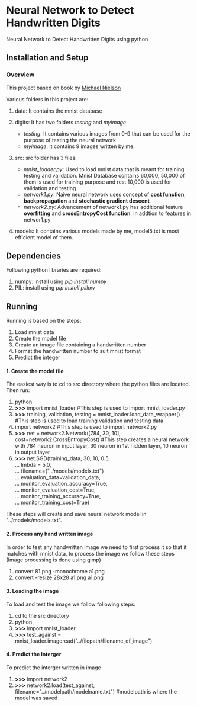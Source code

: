 # Neural Network to Detect Handwritten Digits
Neural Network to Detect Handwritten Digits using python

## Installation and Setup

### Overview
This project based on book by [Michael Nielson](http://neuralnetworksanddeeplearning.com)

Various folders in this project are:

1. data:  It contains the mnist database
2. digits:  It has two folders *testing* and *myimage*
   * *testing*: It contains various images from 0-9 that can be used for the purpose of testing the neural network
   * *myimage*: It contains 9 images written by me.
3. src: src folder has 3 files:
    * *mnist_loader.py*: Used to load mnist data that is meant for training testing and validation. Mnist Database contains 60,000, 50,000 of them is used for training purpose and rest 10,000 is used for validation and testing
    * *network1.py*: Naive neural network uses concept of **cost function**, **backpropagation** and **stochastic gradient descent**
    * *network2.py*: Advancement of network1.py has additional feature **overfitting** and **crossEntropyCost function**, in addtion to features in networ1.py
  
4. models: It contains various models made by me, model5.txt is most efficient model of them.

## Dependencies
Following python libraries are required:

1. numpy: install using *pip install numpy*
2. PIL: install using *pip install pillow*

## Running
Running is based on the steps:

1. Load mnist data
2. Create the model file
3. Create an image file containing a handwritten number
4. Format the handwritten number to suit mnist format
5. Predict the integer 

#### 1. Create the model file
The easiest way is to cd to src directory where the python files are located. Then run:

1. python
2. **>>>** import mnist_loader                                                  #This step is used to import mnist_loader.py
3. **>>>** training, validation, testing = mnist_loader.load_data_wrapper()     #This step is used to load training validation and testing data
4. import network2 #This step is used to import network2.py
5. **>>>** net = network2.Network([784, 30, 10], cost=network2.CrossEntropyCost) #This step creates a neural network with 784 neuron in input layer, 30 neuron in 1st hidden layer, 10 neuron in output layer
6. **>>>** net.SGD(training_data, 30, 10, 0.5,<br>
  ... lmbda = 5.0,<br>
  ... filename=("../models/modelx.txt")<br>
  ... evaluation_data=validation_data,<br>
  ... monitor_evaluation_accuracy=True,<br>
  ... monitor_evaluation_cost=True,<br>
  ... monitor_training_accuracy=True,<br>
  ... monitor_training_cost=True)<br>

These steps will create and save neural network model in "../models/modelx.txt".

#### 2. Process any hand written image

In order to test any handwritten image we need to first process it so that it matches with mnist data, to process the image we follow these steps (Image processing is done using gimp)

 1. convert 81.png -monochrome a1.png
 2. convert -resize 28x28 a1.png a1.png

#### 3. Loading the image

To load and test the image we follow following steps:

1. cd to the src directory
2. python
3. **>>>** import mnist_loader
4. **>>>** test_against = mnist_loader.imageread("../filepath/filename_of_image")

#### 4. Predict the Interger

To predict the interger written in image

1. **>>>** import network2
2. **>>>** network2.load(test_against, filename="../modelpath/modelname.txt") #modelpath is where the model was saved
